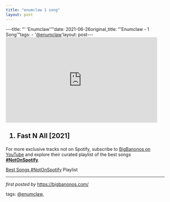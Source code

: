 ```yaml
---
title: "enumclaw 1 song"
layout: post
---
```

---title: "' 'Enumclaw''"date: 2021-06-26original_title: "'Enumclaw - 1 Song'"tags:  - '[@enumclaw](/tags/enumclaw/)'layout: post---<iframe frameborder="0" height="270" src="https://youtube.com/embed/x_acAPULk38" width="480"></iframe><h2><ol><li>Fast N All [2021]</li></ol></h2><!--Subscribe and Playlist Links--><div>    <p>For more exclusive tracks not on Spotify, subscribe to <a href="https://www.youtube.com/[@BigBanonos](/tags/BigBanonos/)" target="_blank">BigBanonos on YouTube</a> and explore their curated playlist of the best songs <strong>[#NotOnSpotify](/tags/NotOnSpotify/)</strong>.</p>    <p><a href="https://www.youtube.com/playlist?list=PLtuNtuTatqI0kFahUCbtbfenC_ET5O_tr" target="_blank">Best Songs [#NotOnSpotify](/tags/NotOnSpotify/) Playlist<br /></a></p></div><hr /><p><em>first posted by</em> <a href="https://bigbanonos.com/" rel="noopener" target="_new">https://bigbanonos.com/</a></p><p>tags: [@enumclaw](/tags/enumclaw/),</p>
